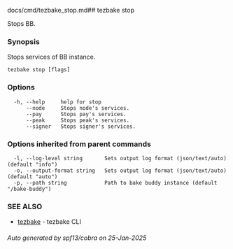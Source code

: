 docs/cmd/tezbake_stop.md## tezbake stop

Stops BB.

### Synopsis

Stops services of BB instance.

```
tezbake stop [flags]
```

### Options

```
  -h, --help     help for stop
      --node     Stops node's services.
      --pay      Stops pay's services.
      --peak     Stops peak's services.
      --signer   Stops signer's services.
```

### Options inherited from parent commands

```
  -l, --log-level string       Sets output log format (json/text/auto) (default "info")
  -o, --output-format string   Sets output log format (json/text/auto) (default "auto")
  -p, --path string            Path to bake buddy instance (default "/bake-buddy")
```

### SEE ALSO

* [tezbake](/tezbake/reference/cmd/tezbake)	 - tezbake CLI

###### Auto generated by spf13/cobra on 25-Jan-2025
